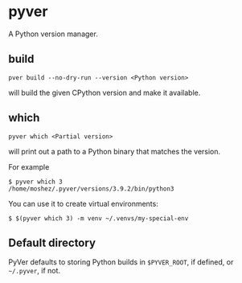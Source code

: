 # pyver

A Python version manager.

## build     

```
pver build --no-dry-run --version <Python version>
````

will build the given CPython version and make it available.

## which

```
pyver which <Partial version>
```

will print out a path to a Python binary that matches the version.

For example

```
$ pyver which 3
/home/moshez/.pyver/versions/3.9.2/bin/python3
```

You can use it to create virtual environments:

```
$ $(pyver which 3) -m venv ~/.venvs/my-special-env
``` 

## Default directory


PyVer defaults to storing Python builds in
`$PYVER_ROOT`,
if defined,
or `~/.pyver`,
if not.

